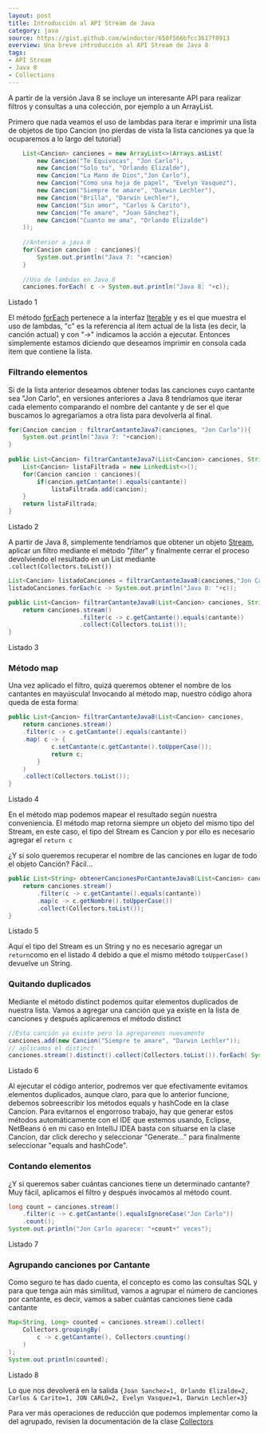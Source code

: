 ```yaml
---
layout: post
title: Introducción al API Stream de Java 
category: java
source: https://gist.github.com/windoctor/650f566bfcc3617f0913
overview: Una breve introducción al API Stream de Java 8
tags:
- API Stream
- Java 8
- Collections
---
```



A partir de la versión Java 8 se incluye un interesante API para realizar filtros y consultas a una colección, por ejemplo a un ArrayList.

Primero que nada veamos el uso de lambdas para iterar e imprimir una lista de objetos de tipo Cancion (no pierdas de vista la lista canciones ya que la ocuparemos a lo largo del tutorial)

```java
	List<Cancion> canciones = new ArrayList<>(Arrays.asList(
		new Cancion("Te Equivocas", "Jon Carlo"),
		new Cancion("Solo tu", "Orlando Elizalde"),
		new Cancion("La Mano de Dios","Jon Carlo"),
		new Cancion("Como una hoja de papel", "Evelyn Vasquez"),
		new Cancion("Siempre te amare", "Darwin Lechler"),
		new Cancion("Brilla", "Darwin Lechler"),
		new Cancion("Sin amor", "Carlos & Carito"),
		new Cancion("Te amare", "Joan Sánchez"),
		new Cancion("Cuanto me ama", "Orlando Elizalde")
	));
		
	//Anterior a java 8
	for(Cancion cancion : canciones){
		System.out.println("Java 7: "+cancion)
	}
	
	//Uso de lambdas en Java 8
	canciones.forEach( c -> System.out.println("Java 8: "+c));
```

<p class="codigo">
Listado 1
</p>


El método [forEach](https://docs.oracle.com/javase/8/docs/api/java/lang/Iterable.html#forEach-java.util.function.Consumer-) pertenece a la interfaz [Iterable](https://docs.oracle.com/javase/8/docs/api/java/lang/Iterable.html) y es el que muestra el uso de lambdas, "c" es la referencia al item actual de la lista (es decir, la canción actual) y con "->" indicamos la acción a ejecutar. Entonces simplemente estamos diciendo que deseamos imprimir en consola cada item que contiene la lista.



### Filtrando elementos


Si de la lista anterior deseamos obtener todas las canciones cuyo cantante sea "Jon Carlo", en versiones anteriores a Java 8 tendríamos que iterar cada elemento comparando el nombre del cantante y de ser el que buscamos lo agregaríamos a otra lista para devolverla al final.


```java
for(Cancion cancion : filtrarCantanteJava7(canciones, "Jon Carlo")){
	System.out.println("Java 7: "+cancion);
}
							
public List<Cancion> filtrarCantanteJava7(List<Cancion> canciones, String cantante){
	List<Cancion> listaFiltrada = new LinkedList<>();
	for(Cancion cancion : canciones){
		if(cancion.getCantante().equals(cantante))
			listaFiltrada.add(cancion);
	}
	return listaFiltrada;
}	
```

<p class="codigo">
Listado 2
</p>

A partir de Java 8, simplemente tendríamos que obtener un objeto [Stream](https://docs.oracle.com/javase/8/docs/api/java/util/stream/Stream.html), aplicar un filtro mediante el método "*filter*" y finalmente cerrar el proceso devolviendo el resultado en un List mediante `.collect(Collectors.toList())`


```java
List<Cancion> listadoCanciones = filtrarCantanteJava8(canciones,"Jon Carlo");
listadoCanciones.forEach(c -> System.out.println("Java 8: "+c));

public List<Cancion> filtrarCantanteJava8(List<Cancion> canciones, String cantante){
	return canciones.stream()
	                .filter(c -> c.getCantante().equals(cantante))
	                .collect(Collectors.toList());
}
```
<p class="codigo">
Listado 3
</p>


### Método map

Una vez aplicado el filtro, quizá queremos obtener el nombre de los cantantes en mayúscula! Invocando al método map, nuestro código ahora queda de esta forma:


```java
public List<Cancion> filtrarCantanteJava8(List<Cancion> canciones, 												String cantante){
	return canciones.stream()
	.filter(c -> c.getCantante().equals(cantante))
	.map( c -> {
			c.setCantante(c.getCantante().toUpperCase());
			return c;
		}
	)
	.collect(Collectors.toList());
} 
```

<p class="codigo">
Listado 4
</p>

En el método map podemos mapear el resultado según nuestra conveniencia. El método map retorna siempre un objeto del mismo tipo del Stream, en este caso, el tipo del Stream es Cancion y por ello es necesario agregar el `return c`

¿Y si solo queremos recuperar el nombre de las canciones en lugar de todo el objeto Canción? Fácil...


```java
public List<String> obtenerCancionesPorCantanteJava8(List<Cancion> canciones, String cantante){
	return canciones.stream()
		.filter(c -> c.getCantante().equals(cantante))
		.map(c -> c.getNombre().toUpperCase())
		.collect(Collectors.toList());
}
```

<p class="codigo">
Listado 5
</p>

Aquí el tipo del Stream es un String y no es necesario agregar un `return`como en el listado 4 debido a que el mismo método `toUpperCase()` devuelve un String.

### Quitando duplicados
Mediante el método distinct podemos quitar elementos duplicados de nuestra lista. Vamos a agregar una canción que ya existe en la lista de canciones y después aplicaremos el método distinct

```java
//Esta canción ya existe pero la agregaremos nuevamente
canciones.add(new Cancion("Siempre te amare", "Darwin Lechler"));
// aplicamos el distinct
canciones.stream().distinct().collect(Collectors.toList()).forEach( System.out::println);
```
<p class="codigo">
Listado 6
</p>

Al ejecutar el código anterior, podremos ver que efectivamente evitamos elementos duplicados, aunque claro, para que lo anterior funcione, debemos sobreescribir los métodos equals y hashCode en la clase Cancion. Para evitarnos el engorroso trabajo, hay que generar estos métodos automáticamente con el IDE que estemos usando, Eclipse, NetBeans ó en mi caso en IntelliJ IDEA basta con situarse en la clase Cancion, dar click derecho y seleccionar "Generate..." para finalmente seleccionar "equals and hashCode". 

### Contando elementos
¿Y si queremos saber cuántas canciones tiene un determinado cantante? Muy fácil, aplicamos el filtro y después invocamos al método count.

```java
long count = canciones.stream()
	.filter(c -> c.getCantante().equalsIgnoreCase("Jon Carlo"))
	.count();
System.out.println("Jon Carlo aparece: "+count+" veces");
```
<p class="codigo">
Listado 7
</p>

### Agrupando canciones por Cantante
Como seguro te has dado cuenta, el concepto es como las consultas SQL y para que tenga aún más similitud, vamos a agrupar el número de canciones por cantante, es decir, vamos a saber cuántas canciones tiene cada cantante

```java
Map<String, Long> counted = canciones.stream().collect(
	Collectors.groupingBy( 
		c -> c.getCantante(), Collectors.counting()
	)
);
System.out.println(counted);
```
<p class="codigo">
Listado 8
</p>

Lo que nos devolverá en la salida
`{Joan Sanchez=1, Orlando Elizalde=2, Carlos & Carito=1, JON CARLO=2, Evelyn Vasquez=1, Darwin Lechler=3}`

Para ver más operaciones de reducción que podemos implementar como la del agrupado, revisen la documentación de la clase [Collectors](https://docs.oracle.com/javase/8/docs/api/java/util/stream/Collectors.html)
